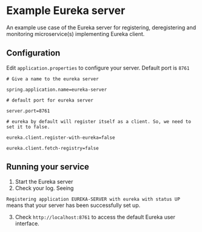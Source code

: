# Example Eureka server

An example use case of the Eureka server for registering, deregistering and monitoring microservice(s) implementing Eureka client.

## Configuration

Edit `application.properties` to configure your server. Default port is `8761`
```
# Give a name to the eureka server

spring.application.name=eureka-server

# default port for eureka server

server.port=8761

# eureka by default will register itself as a client. So, we need to set it to false.

eureka.client.register-with-eureka=false

eureka.client.fetch-registry=false
```

## Running your service
1. Start the Eureka server
2. Check your log. Seeing 

`Registering application EUREKA-SERVER with eureka with status UP`
means that your server has been successfully set up.

3. Check `http://localhost:8761` to access the default Eureka user interface.
